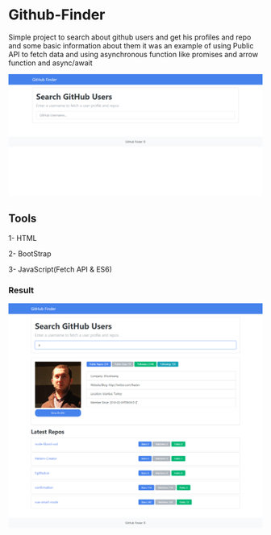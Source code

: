# Github-Finder
Simple project to search about github users and get his profiles and repo and some basic information about them it was an example of using
Public API to fetch data and using asynchronous function like promises and arrow function and async/await 

<img src="Screens/UI.png">

## Tools
1- HTML

2- BootStrap 

3- JavaScript(Fetch API & ES6)


### Result
<img src="Screens/Result.png">
